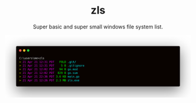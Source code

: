 <div align="center">
<h1>zls</h1>

Super basic and super small windows file system list.

![zls terminal](example.png)
</div>
